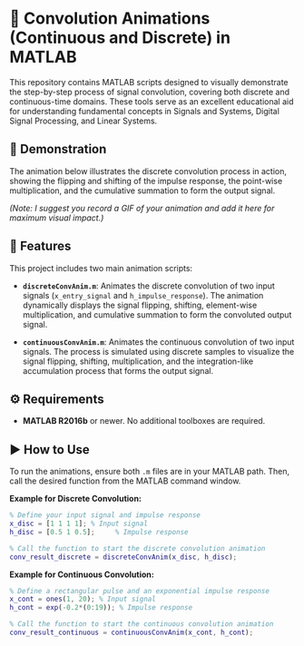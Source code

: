 # 🌊 Convolution Animations (Continuous and Discrete) in MATLAB

This repository contains MATLAB scripts designed to visually demonstrate the step-by-step process of signal convolution, covering both discrete and continuous-time domains. These tools serve as an excellent educational aid for understanding fundamental concepts in Signals and Systems, Digital Signal Processing, and Linear Systems.

## 🎥 Demonstration

The animation below illustrates the discrete convolution process in action, showing the flipping and shifting of the impulse response, the point-wise multiplication, and the cumulative summation to form the output signal.

*(Note: I suggest you record a GIF of your animation and add it here for maximum visual impact.)*

## 🚀 Features

This project includes two main animation scripts:

* **`discreteConvAnim.m`**: Animates the discrete convolution of two input signals (`x_entry_signal` and `h_impulse_response`). The animation dynamically displays the signal flipping, shifting, element-wise multiplication, and cumulative summation to form the convoluted output signal.

* **`continuousConvAnim.m`**: Animates the continuous convolution of two input signals. The process is simulated using discrete samples to visualize the signal flipping, shifting, multiplication, and the integration-like accumulation process that forms the output signal.

## ⚙️ Requirements

* **MATLAB R2016b** or newer. No additional toolboxes are required.

## ▶️ How to Use

To run the animations, ensure both `.m` files are in your MATLAB path. Then, call the desired function from the MATLAB command window.

**Example for Discrete Convolution:**
```matlab
% Define your input signal and impulse response
x_disc = [1 1 1 1]; % Input signal
h_disc = [0.5 1 0.5];     % Impulse response

% Call the function to start the discrete convolution animation
conv_result_discrete = discreteConvAnim(x_disc, h_disc);
```

**Example for Continuous Convolution:**
```matlab
% Define a rectangular pulse and an exponential impulse response
x_cont = ones(1, 20); % Input signal
h_cont = exp(-0.2*(0:19)); % Impulse response

% Call the function to start the continuous convolution animation
conv_result_continuous = continuousConvAnim(x_cont, h_cont);